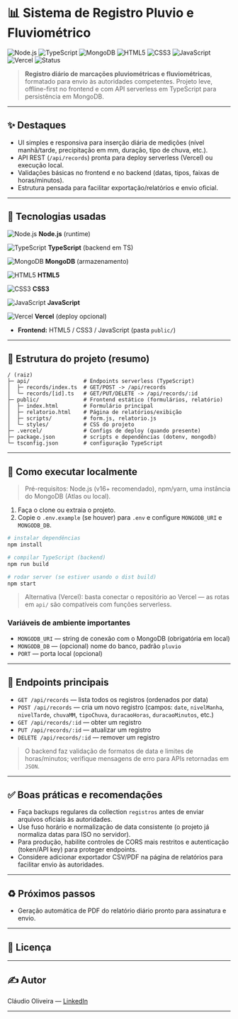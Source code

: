 # 📊 Sistema de Registro Pluvio e Fluviométrico

![Node.js](https://img.shields.io/badge/Node.js-339933?style=for-the-badge\&logo=node.js\&logoColor=white) ![TypeScript](https://img.shields.io/badge/TypeScript-3178C6?style=for-the-badge\&logo=typescript\&logoColor=white) ![MongoDB](https://img.shields.io/badge/MongoDB-47A248?style=for-the-badge\&logo=mongodb\&logoColor=white) ![HTML5](https://img.shields.io/badge/HTML5-E34F26?style=for-the-badge\&logo=html5\&logoColor=white) ![CSS3](https://img.shields.io/badge/CSS3-1572B6?style=for-the-badge\&logo=css3\&logoColor=white) ![JavaScript](https://img.shields.io/badge/JavaScript-F7DF1E?style=for-the-badge\&logo=javascript\&logoColor=black) ![Vercel](https://img.shields.io/badge/Vercel-000000?style=for-the-badge\&logo=vercel\&logoColor=white) ![Status](https://img.shields.io/badge/status-concluído-brightgreen?style=for-the-badge)

> **Registro diário de marcações pluviométricas e fluviométricas**, formatado para envio às autoridades competentes. Projeto leve, offline-first no frontend e com API serverless em TypeScript para persistência em MongoDB.

---

## ✨ Destaques

* UI simples e responsiva para inserção diária de medições (nível manhã/tarde, precipitação em mm, duração, tipo de chuva, etc.).
* API REST (`/api/records`) pronta para deploy serverless (Vercel) ou execução local.
* Validações básicas no frontend e no backend (datas, tipos, faixas de horas/minutos).
* Estrutura pensada para facilitar exportação/relatórios e envio oficial.

---

## 🧭 Tecnologias usadas

![Node.js](https://img.shields.io/badge/Node.js-339933?style=flat-square\&logo=node.js\&logoColor=white) **Node.js** (runtime)

![TypeScript](https://img.shields.io/badge/TypeScript-3178C6?style=flat-square\&logo=typescript\&logoColor=white) **TypeScript** (backend em TS)

![MongoDB](https://img.shields.io/badge/MongoDB-47A248?style=flat-square\&logo=mongodb\&logoColor=white) **MongoDB** (armazenamento)

![HTML5](https://img.shields.io/badge/HTML5-E34F26?style=flat-square\&logo=html5\&logoColor=white) **HTML5**

![CSS3](https://img.shields.io/badge/CSS3-1572B6?style=flat-square\&logo=css3\&logoColor=white) **CSS3**

![JavaScript](https://img.shields.io/badge/JavaScript-F7DF1E?style=flat-square\&logo=javascript\&logoColor=black) **JavaScript**

![Vercel](https://img.shields.io/badge/Vercel-000000?style=flat-square\&logo=vercel\&logoColor=white) **Vercel** (deploy opcional)

* **Frontend:** HTML5 / CSS3 / JavaScript (pasta `public/`)

---

## 📁 Estrutura do projeto (resumo)

```
/ (raiz)
├─ api/                 # Endpoints serverless (TypeScript)
│  ├─ records/index.ts  # GET/POST -> /api/records
│  └─ records/[id].ts   # GET/PUT/DELETE -> /api/records/:id
├─ public/              # Frontend estático (formulários, relatório)
│  ├─ index.html        # Formulário principal
│  ├─ relatorio.html    # Página de relatórios/exibição
│  ├─ scripts/          # form.js, relatorio.js
│  └─ styles/           # CSS do projeto
├─ .vercel/             # Configs de deploy (quando presente)
├─ package.json         # scripts e dependências (dotenv, mongodb)
└─ tsconfig.json        # configuração TypeScript
```

---

## 🚀 Como executar localmente

> Pré-requisitos: Node.js (v16+ recomendado), npm/yarn, uma instância do MongoDB (Atlas ou local).

1. Faça o clone ou extraia o projeto.
2. Copie o `.env.example` (se houver) para `.env` e configure `MONGODB_URI` e `MONGODB_DB`.

```bash
# instalar dependências
npm install

# compilar TypeScript (backend)
npm run build

# rodar server (se estiver usando o dist build)
npm start
```

> Alternativa (Vercel): basta conectar o repositório ao Vercel — as rotas em `api/` são compatíveis com funções serverless.

### Variáveis de ambiente importantes

* `MONGODB_URI` — string de conexão com o MongoDB (obrigatória em local)
* `MONGODB_DB` — (opcional) nome do banco, padrão `pluvio`
* `PORT` — porta local (opcional)

---

## 🧪 Endpoints principais

* `GET /api/records` — lista todos os registros (ordenados por data)
* `POST /api/records` — cria um novo registro (campos: `date`, `nivelManha`, `nivelTarde`, `chuvaMM`, `tipoChuva`, `duracaoHoras`, `duracaoMinutos`, etc.)
* `GET /api/records/:id` — obter um registro
* `PUT /api/records/:id` — atualizar um registro
* `DELETE /api/records/:id` — remover um registro

> O backend faz validação de formatos de data e limites de horas/minutos; verifique mensagens de erro para APIs retornadas em `JSON`.

---

## ✅ Boas práticas e recomendações

* Faça backups regulares da collection `registros` antes de enviar arquivos oficiais às autoridades.
* Use fuso horário e normalização de data consistente (o projeto já normaliza datas para ISO no servidor).
* Para produção, habilite controles de CORS mais restritos e autenticação (token/API key) para proteger endpoints.
* Considere adicionar exportador CSV/PDF na página de relatórios para facilitar envio às autoridades.

---

## ♻️ Próximos passos 

* Geração automática de PDF do relatório diário pronto para assinatura e envio.

---

## 🧾 Licença



---

## ✍️ Autor

Cláudio Oliveira — [LinkedIn](https://www.linkedin.com/in/claudiohpo)

---

